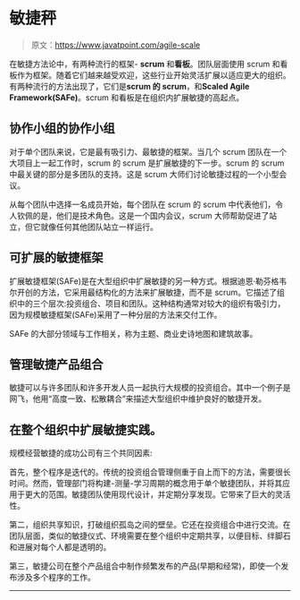 # 敏捷秤

> 原文：<https://www.javatpoint.com/agile-scale>

在敏捷方法论中，有两种流行的框架- **scrum** 和**看板**。团队层面使用 scrum 和看板作为框架。随着它们越来越受欢迎，这些行业开始灵活扩展以适应更大的组织。有两种流行的方法出现了，它们是**scrum 的 scrum**，和**Scaled Agile Framework(SAFe)**。scrum 和看板是在组织内扩展敏捷的高起点。

## 协作小组的协作小组

对于单个团队来说，它是最有吸引力、最敏捷的框架。当几个 scrum 团队在一个大项目上一起工作时，scrum 的 scrum 是扩展敏捷的下一步。scrum 的 scrum 中最关键的部分是多团队的支持。这是 scrum 大师们讨论敏捷过程的一个小型会议。

从每个团队中选择一名成员开始，每个团队在 scrum 的 scrum 中代表他们，令人钦佩的是，他们是技术角色。这是一个国内会议，scrum 大师帮助促进了站立，但它就像任何其他团队站立一样运行。

## 可扩展的敏捷框架

扩展敏捷框架(SAFe)是在大型组织中扩展敏捷的另一种方式。根据迪恩·勒芬格韦尔开创的方法，它采用最结构化的方法来扩展敏捷，而不是 scrum。它描述了组织中的三个层次:投资组合、项目和团队。这种结构通常对较大的组织有吸引力，因为规模敏捷框架(SAFe)采用了一种分层的方法来交付工作。

SAFe 的大部分领域与工作相关，称为主题、商业史诗地图和建筑故事。

## 管理敏捷产品组合

敏捷可以与许多团队和许多开发人员一起执行大规模的投资组合。其中一个例子是网飞，他用“高度一致、松散耦合”来描述大型组织中维护良好的敏捷开发。

## 在整个组织中扩展敏捷实践。

规模经营敏捷的成功公司有三个共同因素:

首先，整个程序是迭代的。传统的投资组合管理侧重于自上而下的方法，需要很长时间。然而，管理部门将构建-测量-学习周期的概念用于单个敏捷团队，并将其应用于更大的范围。敏捷团队使用现代设计，并定期分享发现。它带来了巨大的灵活性。

第二，组织共享知识，打破组织孤岛之间的壁垒。它还在投资组合中进行交流。在团队层面，类似的敏捷仪式、环境需要在整个组织中定期共享，以便目标、绊脚石和进展对每个人都是透明的。

第三，敏捷公司在整个产品组合中制作频繁发布的产品(早期和经常)，即使一个发布涉及多个程序的工作。

* * *